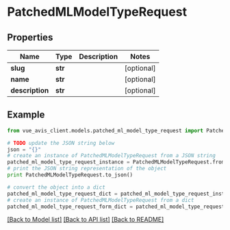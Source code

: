 # PatchedMLModelTypeRequest


## Properties

Name | Type | Description | Notes
------------ | ------------- | ------------- | -------------
**slug** | **str** |  | [optional] 
**name** | **str** |  | [optional] 
**description** | **str** |  | [optional] 

## Example

```python
from vue_avis_client.models.patched_ml_model_type_request import PatchedMLModelTypeRequest

# TODO update the JSON string below
json = "{}"
# create an instance of PatchedMLModelTypeRequest from a JSON string
patched_ml_model_type_request_instance = PatchedMLModelTypeRequest.from_json(json)
# print the JSON string representation of the object
print PatchedMLModelTypeRequest.to_json()

# convert the object into a dict
patched_ml_model_type_request_dict = patched_ml_model_type_request_instance.to_dict()
# create an instance of PatchedMLModelTypeRequest from a dict
patched_ml_model_type_request_form_dict = patched_ml_model_type_request.from_dict(patched_ml_model_type_request_dict)
```
[[Back to Model list]](../README.md#documentation-for-models) [[Back to API list]](../README.md#documentation-for-api-endpoints) [[Back to README]](../README.md)



